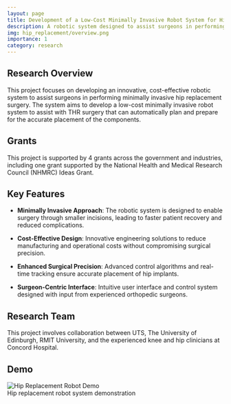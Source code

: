 ```yaml
---
layout: page
title: Development of a Low-Cost Minimally Invasive Robot System for Hip Replacement
description: A robotic system designed to assist surgeons in performing minimally invasive hip replacement surgery with improved precision and reduced costs.
img: hip_replacement/overview.png
importance: 1
category: research
---
```


## Research Overview

This project focuses on developing an innovative, cost-effective robotic system to assist surgeons in performing minimally invasive hip replacement surgery. The system aims to develop a low-cost minimally invasive robot system to assist with THR surgery that can automatically plan and prepare for the accurate placement of the components.



## Grants

This project is supported by 4 grants across the government and industries, including one grant supported by the National Health and Medical Research Council (NHMRC) Ideas Grant.



## Key Features

- **Minimally Invasive Approach**: The robotic system is designed to enable surgery through smaller incisions, leading to faster patient recovery and reduced complications.

- **Cost-Effective Design**: Innovative engineering solutions to reduce manufacturing and operational costs without compromising surgical precision.

- **Enhanced Surgical Precision**: Advanced control algorithms and real-time tracking ensure accurate placement of hip implants.

- **Surgeon-Centric Interface**: Intuitive user interface and control system designed with input from experienced orthopedic surgeons.

  

## Research Team

This project involves collaboration between UTS, The University of Edinburgh, RMIT University, and the experienced knee and hip clinicians at Concord Hospital. 



## Demo

<div class="row mt-3">
    <div class="col-sm mt-3 mt-md-0">
        <img class="img-fluid rounded z-depth-1" src="{{ '/assets/img/hip_replacement/blur_real.png' | relative_url }}" alt="Hip Replacement Robot Demo" title="Hip Replacement Robot Demo"/>
    </div>
</div>
<div class="caption">
    Hip replacement robot system demonstration
</div>
